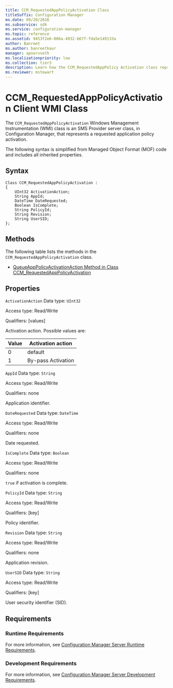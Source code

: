 ```yaml
---
title: CCM_RequestedAppPolicyActivation Class
titleSuffix: Configuration Manager
ms.date: 09/20/2016
ms.subservice: sdk
ms.service: configuration-manager
ms.topic: reference
ms.assetid: 9453f2e6-006a-4932-b67f-fda5e149133a
author: Banreet
ms.author: banreetkaur
manager: apoorvseth
ms.localizationpriority: low
ms.collection: tier3
description: Learn how the CCM_RequestedAppPolicy Activation class represents a requested application policy activation.
ms.reviewer: mstewart
---
```

# CCM_RequestedAppPolicyActivation Client WMI Class
The `CCM_RequestedAppPolicyActivation` Windows Management Instrumentation (WMI) class is an SMS Provider server class, in Configuration Manager, that represents a requested application policy activation.

 The following syntax is simplified from Managed Object Format (MOF) code and includes all inherited properties.

## Syntax

```
Class CCM_RequestedAppPolicyActivation :
{
    UInt32 ActivationAction;
    String AppId;
    DateTime DateRequested;
    Boolean IsComplete;
    String PolicyId;
    String Revision;
    String UserSID;
};
```

## Methods
 The following table lists the methods in the `CCM_RequestedAppPolicyActivation` class.

-   [QueueAppPolicyActivationAction Method in Class CCM_RequestedAppPolicyActivation](../../../../../develop/reference/core/clients/sdk/queueapppolicyactivationaction-method-in-class-ccm_requestedapppolicyactivation.md)

## Properties
 `ActivationAction`
 Data type: `UInt32`

 Access type: Read/Write

 Qualifiers: [values]

 Activation action. Possible values are:

|Value|Activation action|
|-|-|
|0|default|
|1|By-pass Activation|

 `AppId`
 Data type: `String`

 Access type: Read/Write

 Qualifiers: none

 Application identifier.

 `DateRequested`
 Data type: `DateTime`

 Access type: Read/Write

 Qualifiers: none

 Date requested.

 `IsComplete`
 Data type: `Boolean`

 Access type: Read/Write

 Qualifiers: none

 `true` if activation is complete.

 `PolicyId`
 Data type: `String`

 Access type: Read/Write

 Qualifiers: [key]

 Policy identifier.

 `Revision`
 Data type: `String`

 Access type: Read/Write

 Qualifiers: none

 Application revision.

 `UserSID`
 Data type: `String`

 Access type: Read/Write

 Qualifiers: [key]

 User security identifier (SID).

## Requirements

### Runtime Requirements
 For more information, see [Configuration Manager Server Runtime Requirements](../../../../../develop/core/reqs/server-runtime-requirements.md).

### Development Requirements
 For more information, see [Configuration Manager Server Development Requirements](../../../../../develop/core/reqs/server-development-requirements.md).
